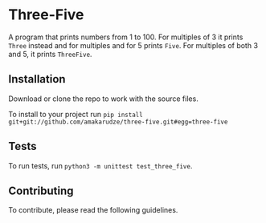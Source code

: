# Three-Five
A program that prints numbers from 1 to 100. For multiples of 3 it prints `Three` instead and for multiples and for
5 prints `Five`. For multiples of both 3 and 5, it prints `ThreeFive`.

## Installation
Download or clone the repo to work with the source files.

To install to your project run
```pip install git+git://github.com/amakarudze/three-five.git#egg=three-five```

## Tests
To run tests, run ```python3 -m unittest test_three_five```.

## Contributing
To contribute, please read the following guidelines.
